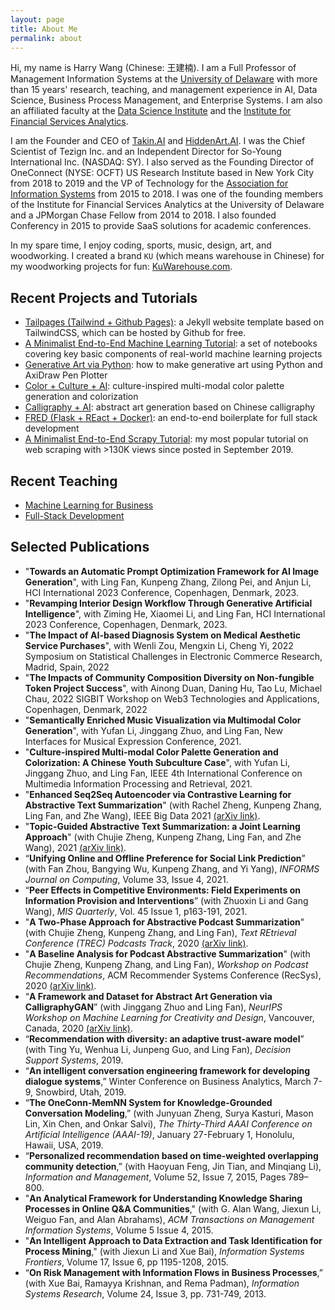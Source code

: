 ```yaml
---
layout: page
title: About Me
permalink: about
---
```


Hi, my name is Harry Wang (Chinese: 王建楠). I am a Full Professor of Management Information Systems at the [University of Delaware](https://lerner.udel.edu/) with more than 15 years' research, teaching, and management experience in AI, Data Science, Business Process Management, and Enterprise Systems. I am also an affiliated faculty at the [Data Science Institute](https://dsi.udel.edu/) and the [Institute for Financial Services Analytics](https://lerner.udel.edu/centers/institute-for-financial-services-analytics/).

I am the Founder and CEO of [Takin.AI](https://takin.ai/) and [HiddenArt.AI](https://hiddenart.ai/). I was the Chief Scientist of Tezign Inc. and an Independent Director for So-Young International Inc. (NASDAQ: SY). I also served as the Founding Director of OneConnect (NYSE: OCFT) US Research Institute based in New York City from 2018 to 2019 and the VP of Technology for the [Association for Information Systems](https://aisnet.org/) from 2015 to 2018. I was one of the founding members of the Institute for Financial Services Analytics at the University of Delaware and a JPMorgan Chase Fellow from 2014 to 2018. I also founded Conferency in 2015 to provide SaaS solutions for academic conferences.

In my spare time, I enjoy coding, sports, music, design, art, and woodworking. I created a brand `KU` (which means warehouse in Chinese) for my woodworking projects for fun: [KuWarehouse.com](http://kuwarehouse.com).

## Recent Projects and Tutorials

- [Tailpages (Tailwind + Github Pages)](http://harrywang.me/tailpages-intro): a Jekyll website template based on TailwindCSS, which can be hosted by Github for free.
- [A Minimalist End-to-End Machine Learning Tutorial](http://harrywang.me/ml): a set of notebooks covering key basic components of real-world machine learning projects
- [Generative Art via Python](http://harrywang.me/generative): how to make generative art using Python and AxiDraw Pen Plotter
- [Color + Culture + AI](http://harrywang.me/color): culture-inspired multi-modal color palette generation and colorization
- [Calligraphy + AI](http://harrywang.me/calligraphy): abstract art generation based on Chinese calligraphy
- [FRED (Flask + REact + Docker)](http://harrywang.me/fred): an end-to-end boilerplate for full stack development
- [A Minimalist End-to-End Scrapy Tutorial](https://towardsdatascience.com/a-minimalist-end-to-end-scrapy-tutorial-part-i-11e350bcdec0?source=friends_link&sk=c9f8e32f28a88c61987ec60f93b93e6d): my most popular tutorial on web scraping with >130K views since posted in September 2019.

## Recent Teaching

 - [Machine Learning for Business](http://harrywang.me/misy331/)
 - [Full-Stack Development](https://github.com/harrywang/intro-to-fullstack-course)

## Selected Publications

- "**Towards an Automatic Prompt Optimization Framework for AI Image Generation**", with Ling Fan, Kunpeng Zhang, Zilong Pei, and Anjun Li, HCI International 2023 Conference, Copenhagen, Denmark, 2023.
- "**Revamping Interior Design Workflow Through Generative Artificial Intelligence**", with Ziming He, Xiaomei Li, and Ling Fan, HCI International 2023 Conference, Copenhagen, Denmark, 2023.
- "**The Impact of AI-based Diagnosis System on Medical Aesthetic Service Purchases**", with Wenli Zou, Mengxin Li, Cheng Yi, 2022 Symposium on Statistical Challenges in Electronic Commerce Research, Madrid, Spain, 2022
- "**The Impacts of Community Composition Diversity on Non-fungible Token Project Success**", with Ainong Duan, Daning Hu, Tao Lu, Michael Chau, 2022 SIGBIT Workshop on Web3 Technologies and Applications, Copenhagen, Denmark, 2022
- "**Semantically Enriched Music Visualization via Multimodal Color Generation**", with Yufan Li, Jinggang Zhuo, and Ling Fan, New Interfaces for Musical Expression Conference, 2021.
- "**Culture-inspired Multi-modal Color Palette Generation and Colorization: A Chinese Youth Subculture Case**", with Yufan Li, Jinggang Zhuo, and Ling Fan, IEEE 4th International Conference on Multimedia Information Processing and Retrieval, 2021.
- "**Enhanced Seq2Seq Autoencoder via Contrastive Learning for Abstractive Text Summarization**" (with Rachel Zheng, Kunpeng Zhang, Ling Fan, and Zhe Wang), IEEE Big Data 2021 [(arXiv link)](https://arxiv.org/abs/2108.11992).
- "**Topic-Guided Abstractive Text Summarization: a Joint Learning Approach**" (with Chujie Zheng, Kunpeng Zhang, Ling Fan, and Zhe Wang), 2021 
[(arXiv link)](https://arxiv.org/abs/2010.10323).
- “**Unifying Online and Offline Preference for Social Link Prediction**” (with Fan Zhou, Bangying Wu, Kunpeng Zhang, and Yi Yang), *INFORMS Journal on Computing*, Volume 33, Issue 4, 2021.
- “**Peer Effects in Competitive Environments: Field Experiments on Information Provision and Interventions**” (with Zhuoxin Li and Gang Wang), *MIS Quarterly*, Vol. 45 Issue 1, p163-191, 2021.
- "**A Two-Phase Approach for Abstractive Podcast Summarization**" (with Chujie Zheng, Kunpeng Zhang, and Ling Fan), *Text REtrieval Conference (TREC) Podcasts Track*, 2020 [(arXiv link)](https://arxiv.org/abs/2011.08291).
- "**A Baseline Analysis for Podcast Abstractive Summarization**" (with Chujie Zheng, Kunpeng Zhang, and Ling Fan), *Workshop on Podcast Recommendations*, ACM Recommender Systems Conference (RecSys), 2020 [(arXiv link)](https://arxiv.org/abs/2008).
- “**A Framework and Dataset for Abstract Art Generation via CalligraphyGAN**” (with Jinggang Zhuo and Ling Fan), *NeurIPS Workshop on Machine Learning for Creativity and Design*, Vancouver, Canada, 2020 [(arXiv link)](https://arxiv.org/abs/2012.00744).
- “**Recommendation with diversity: an adaptive trust-aware model**” (with Ting Yu, Wenhua Li, Junpeng Guo, and Ling Fan), *Decision Support Systems*, 2019.
- “**An intelligent conversation engineering framework for developing dialogue systems**,” Winter Conference on Business Analytics, March 7-9, Snowbird, Utah, 2019.
- “**The OneConn-MemNN System for Knowledge-Grounded Conversation Modeling**,” (with Junyuan Zheng, Surya Kasturi, Mason Lin, Xin Chen, and Onkar Salvi), *The Thirty-Third AAAI Conference on Artificial Intelligence (AAAI-19)*, January 27-February 1, Honolulu, Hawaii, USA, 2019.
- “**Personalized recommendation based on time-weighted overlapping community detection**,” (with Haoyuan Feng, Jin Tian, and Minqiang Li), *Information and Management*, Volume 52, Issue 7, 2015, Pages 789–800.
- "**An Analytical Framework for Understanding Knowledge Sharing Processes in Online Q&A Communities**," (with G. Alan Wang, Jiexun Li, Weiguo Fan, and Alan Abrahams), *ACM Transactions on Management Information Systems*, Volume 5 Issue 4, 2015.
- "**An Intelligent Approach to Data Extraction and Task Identification for Process Mining**," (with Jiexun Li and Xue Bai), *Information Systems Frontiers*, Volume 17, Issue 6, pp 1195-1208, 2015.
- “**On Risk Management with Information Flows in Business Processes**,” (with Xue Bai, Ramayya Krishnan, and Rema Padman), *Information Systems Research*, Volume 24, Issue 3, pp. 731-749, 2013.
